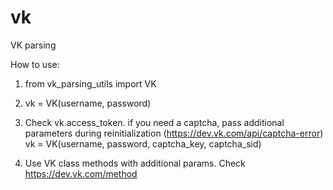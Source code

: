 # vk
VK parsing

How to use:

1) from vk_parsing_utils import VK

2) vk = VK(username, password)

3) Check vk.access_token. if you need a captcha, pass additional parameters during reinitialization (https://dev.vk.com/api/captcha-error) \
   vk = VK(username, password, captcha_key, captcha_sid)

4) Use VK class methods with additional params. Check https://dev.vk.com/method
